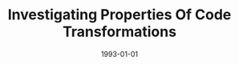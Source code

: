 ---
title: "Investigating Properties Of Code Transformations"
date: 1993-01-01
venue: "Proceedings of the 1993 International Conference on Parallel Processing, Syracuse University, NY, USA, August 16-20, 1993. Volume II: Software"
paperurl: https://doi.org/10.1109/ICPP.1993.106
authors: "Deborah Whitfield and Mary Lou Soffa"
awards: ""
---
